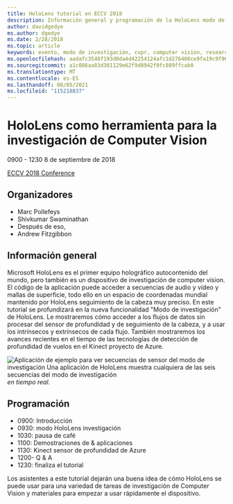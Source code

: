 ```yaml
---
title: HoloLens tutorial en ECCV 2018
description: Información general y programación de la HoloLens modo de investigación, que se va a entregar en la conferencia ECCV el 8 de septiembre de 2018.
author: davidgedye
ms.author: dgedye
ms.date: 2/28/2018
ms.topic: article
keywords: evento, modo de investigación, cvpr, computer vision, research, HoloLens
ms.openlocfilehash: aadafc3548f193d0da4d42254124afc1d276400ce9fa19c9f968bc0c960562db
ms.sourcegitcommit: a1c086aa83d381129e62f9d8942f0fc889ffcab0
ms.translationtype: MT
ms.contentlocale: es-ES
ms.lasthandoff: 08/05/2021
ms.locfileid: "115218837"
---
```

# <a name="hololens-as-a-tool-for-computer-vision-research"></a>HoloLens como herramienta para la investigación de Computer Vision
0900 - 1230 8 de septiembre de 2018

[ECCV 2018 Conference](https://eccv2018.org)

## <a name="organizers"></a>Organizadores
* Marc Pollefeys
* Shivkumar Swaminathan
* Después de eso,
* Andrew Fitzgibbon

## <a name="overview"></a>Información general
Microsoft HoloLens es el primer equipo holográfico autocontenido del mundo, pero también es un dispositivo de investigación de computer vision.
El código de la aplicación puede acceder a secuencias de audio y vídeo y mallas de superficie, todo ello en un espacio de coordenadas mundial mantenido por HoloLens seguimiento de la cabeza muy preciso. En este tutorial se profundizará en la nueva funcionalidad "Modo de investigación" de HoloLens.
Le mostraremos cómo acceder a los flujos de datos sin procesar del sensor de profundidad y de seguimiento de la cabeza, y a usar los intrínsecos y extrínsecos de cada flujo.  También mostraremos los avances recientes en el tiempo de las tecnologías de detección de profundidad de vuelos en el Kinect proyecto de Azure.

![Aplicación de ejemplo para ver secuencias de sensor del modo de investigación Una aplicación de HoloLens muestra cualquiera de las seis secuencias del modo de investigación ](../develop/platform-capabilities-and-apis/images/sensor-stream-viewer.jpg)
 *en tiempo real.*

## <a name="schedule"></a>Programación
* 0900: Introducción
* 0930: modo HoloLens investigación
* 1030: pausa de café
* 1100: Demostraciones de & aplicaciones
* 1130: Kinect sensor de profundidad de Azure
* 1200- Q & A
* 1230: finaliza el tutorial

Los asistentes a este tutorial dejarán una buena idea de cómo HoloLens se puede usar para una variedad de tareas de investigación de Computer Vision y materiales para empezar a usar rápidamente el dispositivo.

